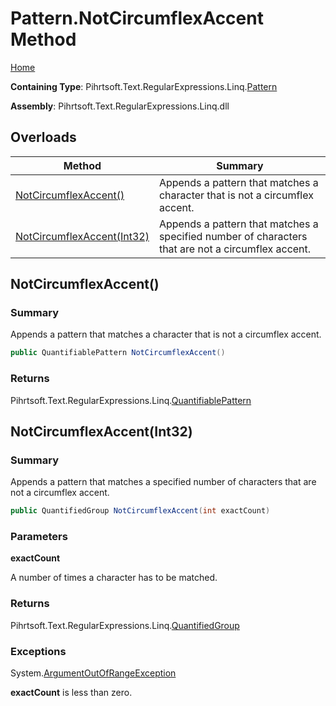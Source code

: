 # Pattern\.NotCircumflexAccent Method

[Home](../../../../../../README.md)

**Containing Type**: Pihrtsoft\.Text\.RegularExpressions\.Linq\.[Pattern](../README.md)

**Assembly**: Pihrtsoft\.Text\.RegularExpressions\.Linq\.dll

## Overloads

| Method | Summary |
| ------ | ------- |
| [NotCircumflexAccent()](#Pihrtsoft_Text_RegularExpressions_Linq_Pattern_NotCircumflexAccent) | Appends a pattern that matches a character that is not a circumflex accent\. |
| [NotCircumflexAccent(Int32)](#Pihrtsoft_Text_RegularExpressions_Linq_Pattern_NotCircumflexAccent_System_Int32_) | Appends a pattern that matches a specified number of characters that are not a circumflex accent\. |

## NotCircumflexAccent\(\) <a name="Pihrtsoft_Text_RegularExpressions_Linq_Pattern_NotCircumflexAccent"></a>

### Summary

Appends a pattern that matches a character that is not a circumflex accent\.

```csharp
public QuantifiablePattern NotCircumflexAccent()
```

### Returns

Pihrtsoft\.Text\.RegularExpressions\.Linq\.[QuantifiablePattern](../../QuantifiablePattern/README.md)

## NotCircumflexAccent\(Int32\) <a name="Pihrtsoft_Text_RegularExpressions_Linq_Pattern_NotCircumflexAccent_System_Int32_"></a>

### Summary

Appends a pattern that matches a specified number of characters that are not a circumflex accent\.

```csharp
public QuantifiedGroup NotCircumflexAccent(int exactCount)
```

### Parameters

**exactCount**

A number of times a character has to be matched\.

### Returns

Pihrtsoft\.Text\.RegularExpressions\.Linq\.[QuantifiedGroup](../../QuantifiedGroup/README.md)

### Exceptions

System\.[ArgumentOutOfRangeException](https://docs.microsoft.com/en-us/dotnet/api/system.argumentoutofrangeexception)

**exactCount** is less than zero\.

